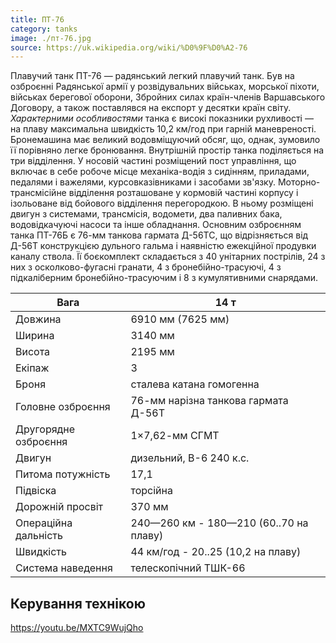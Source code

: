 ```yaml
---
title: ПТ-76
category: tanks
image: ./пт-76.jpg
source: https://uk.wikipedia.org/wiki/%D0%9F%D0%A2-76
---
```


Плавучий танк ПТ-76 — радянський легкий плавучий танк. Був на озброєнні Радянської армії у розвідувальних військах, морської піхоти, військах берегової оборони, Збройних силах країн-членів Варшавського Договору, а також поставлявся на експорт у десятки країн світу.  *Характерними особливостями*  танка є високі показники рухливості — на плаву максимальна швидкість 10,2 км/год при гарній маневреності. Бронемашина має великий водовміщуючий обсяг, що, однак, зумовило її порівняно легке бронювання. Внутрішній простір танка поділяється на три відділення. У носовій частині розміщений пост управління, що включає в себе робоче місце механіка-водія з сидінням, приладами, педалями і важелями, курсовказівниками і засобами зв'язку. Моторно-трансмісійне відділення розташоване у кормовій частині корпусу і ізольоване від бойового відділення перегородкою. В ньому розміщені двигун з системами, трансмісія, водомети, два паливних бака, водовідкачуючі насоси та інше обладнання. Основним озброєнням танка ПТ-76Б є 76-мм танкова гармата Д-56ТС, що відрізняється від Д-56Т конструкцією дульного гальма і наявністю ежекційної продувки каналу ствола. Її боєкомплект складається з 40 унітарних пострілів, 24 з них з осколково-фугасні гранати, 4 з бронебійно-трасуючі, 4 з підкаліберним бронебійно-трасуючим і 8 з кумулятивними снарядами.

| Вага                 | 14 т                                   |
| -------------------- | -------------------------------------- |
| Довжина              | 6910 мм (7625 мм)                      |
| Ширина               | 3140 мм                                |
| Висота               | 2195 мм                                |
| Екіпаж               | 3                                      |
| Броня                | сталева катана гомогенна               |
| Головне озброєння    | 76-мм нарізна танкова гармата Д-56Т    |
| Другорядне озброєння | 1×7,62-мм СГМТ                         |
| Двигун               | дизельний, В-6 240 к.с.                |
| Питома потужність    | 17,1                                   |
| Підвіска             | торсійна                               |
| Дорожній просвіт     | 370 мм                                 |
| Операційна дальність | 240—260 км - 180—210 (60..70 на плаву) |
| Швидкість            | 44 км/год - 20..25 (10,2 на плаву)     |
| Система наведення    | телескопічний ТШК-66                   |

## Керування технікою

https://youtu.be/MXTC9WujQho